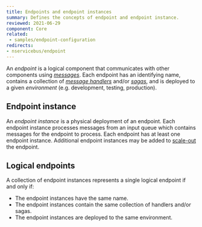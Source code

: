 ```yaml
---
title: Endpoints and endpoint instances
summary: Defines the concepts of endpoint and endpoint instance.
reviewed: 2021-06-29
component: Core
related:
 - samples/endpoint-configuration
redirects:
- nservicebus/endpoint
---
```


An _endpoint_ is a logical component that communicates with other components using [_messages_](/nservicebus/messaging). Each endpoint has an identifying name, contains a collection of [_message handlers_](/nservicebus/handlers/) and/or [_sagas_](/nservicebus/sagas/), and is deployed to a given _environment_ (e.g. development, testing, production). 

## Endpoint instance

An _endpoint instance_ is a physical deployment of an endpoint. Each endpoint instance processes messages from an input queue which contains messages for the endpoint to process. Each endpoint has at least one endpoint instance. Additional endpoint instances may be added to [scale-out](/nservicebus/architecture/scaling.md) the endpoint.

## Logical endpoints

A collection of endpoint instances represents a single logical endpoint if and only if:

- The endpoint instances have the same name.
- The endpoint instances contain the same collection of handlers and/or sagas.
- The endpoint instances are deployed to the same environment.
